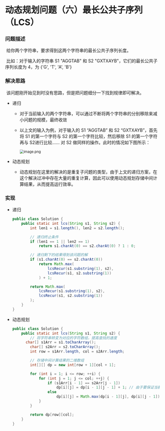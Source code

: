 # 动态规划问题（六）最长公共子序列（LCS）

### 问题描述

​	给你两个字符串，要求得到这两个字符串的最长公共子序列长度。

​	比如：对于输入的字符串 S1 "AGGTAB" 和 S2 "GXTXAYB"，它们的最长公共子序列长度为 4，为 {'G', 'T', 'A', 'B'}

### 解决思路

​	该问题刚开始见到时没有思路，但是把问题细分一下找到规律即可解决。

- 递归

  - 对于当前输入的两个字符串，可以通过不断将两个字符串的分别移除来减小问题的规模，最终收敛

  - 以上文的输入为例，对于输入的 S1 “AGGTAB” 和  S2 “GXTXAYB”，首先将 S1 的第一个字符与 S2 的第一个字符比较，然后移除 S1 的第一个字符再与 S2进行比较…… 对 S2 做同样的操作。此时的情况如下图所示：

    <img src="https://i.loli.net/2021/08/15/CRcP8y3Xhsq4kpO.png" alt="image.png" style="zoom:80%;" />

- 动态规划

  - 动态规划在这里的解决的是重复子问题的类型，由于上文的递归方案，在这个解决过冲中存在大量的重复计算，因此可以使用动态规划存储中间计算结果，从而提高运行效率。

### 实现

- 递归

  ```java
  public class Solution {
      public static int lcs(String s1, String s2) {
          int len1 = s1.length(), len2 = s2.length();
  
          // 递归终止条件
          if (len1 == 1 || len2 == 1)
              return s1.charAt(0) == s2.charAt(0) ? 1 : 0;
  
          // 递归剩下的结果得到该问题的解
          if (s1.charAt(0) == s2.charAt(0))
              return Math.max(
                  lcsRecur(s1.substring(1), s2),
                  lcsRecur(s1, s2.substring(1))
              ) + 1;
  
          return Math.max(
              lcsRecur(s1.substring(1), s2),
              lcsRecur(s1, s2.substring(1))
          );
      }
  }
  ```

- 动态规划

  ```java
  public class Solution {
      public static int lcs(String s1, String s2) {
          // 将字符串转变为对应的字符数组，提高查找的速度
      	char[] s1Arr = s1.toCharArray();
          char[] s2Arr = s2.toCharArray();
          int row = s1Arr.length, col = s2Arr.length;
  
          // 存储中间计算结果的二维数组
          int[][] dp = new int[row + 1][col + 1];
  
          for (int i = 1; i <= row; ++i) {
              for (int j = 1; j <= col; ++j) {
                  if (s1Arr[i - 1] == s2Arr[j - 1])
                      dp[i][j] = dp[i - 1][j - 1] + 1; // 由于要保证当前的字符是在之前比较的字符之后的，因此需要得到的是左上角的元素中间值
                  else
                      dp[i][j] = Math.max(dp[i - 1][j], dp[i][j - 1]);
              }
          }
  
          return dp[row][col];
      }
  }
  ```


